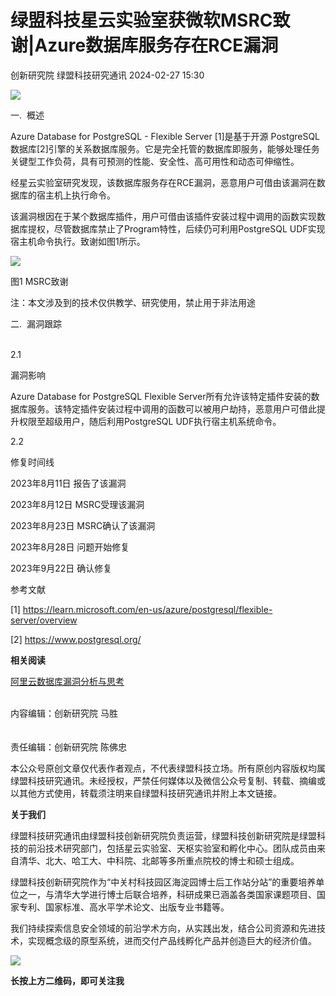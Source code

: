 #  绿盟科技星云实验室获微软MSRC致谢|Azure数据库服务存在RCE漏洞   
创新研究院  绿盟科技研究通讯   2024-02-27 15:30  
  
![](https://mmbiz.qpic.cn/mmbiz_gif/hiayDdhDbxUaFiaxT3ZfuHhY0kClichXR6aNpCY0eBZ9NsRID2An2SgLhhrKgvROKoicqEJ2PYV1uibMMAMuNfuvZRQ/640?wx_fmt=gif&from=appmsg "")  
  
  
  
一.  概述  
  
  
  
  
  
  
  
  
  
  
Azure Database for PostgreSQL - Flexible Server [1]是基于开源 PostgreSQL数据库[2]引擎的关系数据库服务。它是完全托管的数据库即服务，能够处理任务关键型工作负荷，具有可预测的性能、安全性、高可用性和动态可伸缩性。   
  
经星云实验室研究发现，该数据库服务存在RCE漏洞，恶意用户可借由该漏洞在数据库的宿主机上执行命令。  
  
该漏洞根因在于某个数据库插件，用户可借由该插件安装过程中调用的函数实现数据库提权，尽管数据库禁止了Program特性，后续仍可利用PostgreSQL UDF实现宿主机命令执行。致谢如图1所示。  
  
![](https://mmbiz.qpic.cn/mmbiz_png/hiayDdhDbxUaFiaxT3ZfuHhY0kClichXR6aevYMPTg2xa2F9R1vU5Fw9oQqQdnYU469QY98X1voys4W8HcaXCWZdQ/640?wx_fmt=png&from=appmsg "")  
  
图1 MSRC致谢  
  
注：本文涉及到的技术仅供教学、研究使用，禁止用于非法用途  
  
  
  
二.  漏洞跟踪  
   
  
  
  
  
  
  
  
  
  
  
2.1  
  
漏洞影响  
  
Azure Database for PostgreSQL Flexible Server所有允许该特定插件安装的数据库服务。该特定插件安装过程中调用的函数可以被用户劫持，恶意用户可借此提升权限至超级用户，随后利用PostgreSQL UDF执行宿主机系统命令。  
  
2.2  
  
修复时间线  
  
2023年8月11日 报告了该漏洞  
  
2023年8月12日 MSRC受理该漏洞  
  
2023年8月23日 MSRC确认了该漏洞  
  
2023年8月28日 问题开始修复  
  
2023年9月22日 确认修复  
  
参考文献  
   
  
[1] https://learn.microsoft.com/en-us/azure/postgresql/flexible-server/overview  
  
[2] https://www.postgresql.org/  
  
  
**相关阅读**  
  
  
  
[阿里云数据库漏洞分析与思考](http://mp.weixin.qq.com/s?__biz=MzIyODYzNTU2OA==&mid=2247495223&idx=1&sn=80003f4b3712285c9a6074b76eeab0ba&chksm=e84c48e8df3bc1fed19bccd9b164b0a431d4029dd0dc844639dc26ac2422192900c3499d2a37&scene=21#wechat_redirect)  
   
  
  
内容编辑：创新研究院 马胜  
     
   
责任编辑：创新研究院 陈佛忠  
  
  
本公众号原创文章仅代表作者观点，不代表绿盟科技立场。所有原创内容版权均属绿盟科技研究通讯。未经授权，严禁任何媒体以及微信公众号复制、转载、摘编或以其他方式使用，转载须注明来自绿盟科技研究通讯并附上本文链接。  
  
  
**关于我们**  
  
  
绿盟科技研究通讯由绿盟科技创新研究院负责运营，绿盟科技创新研究院是绿盟科技的前沿技术研究部门，包括星云实验室、天枢实验室和孵化中心。团队成员由来自清华、北大、哈工大、中科院、北邮等多所重点院校的博士和硕士组成。  
  
绿盟科技创新研究院作为“中关村科技园区海淀园博士后工作站分站”的重要培养单位之一，与清华大学进行博士后联合培养，科研成果已涵盖各类国家课题项目、国家专利、国家标准、高水平学术论文、出版专业书籍等。  
  
我们持续探索信息安全领域的前沿学术方向，从实践出发，结合公司资源和先进技术，实现概念级的原型系统，进而交付产品线孵化产品并创造巨大的经济价值。  
  
![](https://mmbiz.qpic.cn/mmbiz_jpg/hiayDdhDbxUbicz5Thqd08pCaEYu4icsFDsaWia7KdXbwuxu0wTnhKoI1RGNS2iaLWZr0NpwZobich5rob6g6KAI8h9Q/640?wx_fmt=jpeg&from=appmsg&wxfrom=5&wx_lazy=1&wx_co=1 "")  
  
**长按上方二维码，即可关注我**  
  
